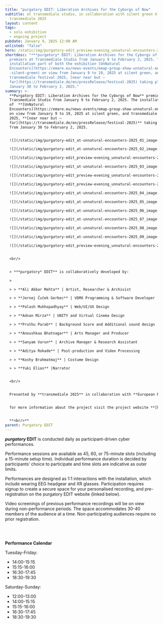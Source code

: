 ```yaml
---
title: "purgatory EDIT: Liberation Archives for the Cyborgs of Now"
subtitle: at transmediale studio, in collaboration with silent green X EMAP X
  transmediale 2025
layout: content
tags:
  - solo exhibition
  - ongoing project
pubdate: January 9, 2025 12:00 AM
unlisted: "false"
hero: /static/img/purgatory-edit_preview-evening_unnatural-encounters-2025_14_image-by-palash-mukhopadhyay.jpeg
shortdesc: "***purgatory* EDIT: Liberation Archives for the Cyborgs of Now**
  premiers at Transmediale Studio from January 9 to February 2, 2025. The
  installation part of both the exhibition [UnNatural
  Encounters](https://emare.eu/news-events/emap-group-show-unnatural-encounters\
  -silent-green) on view from January 9 to 19, 2025 at silent green, and
  transmediale festival 2025, [near near but —
  far](https://transmediale.de/en/pressRelease/festival-2025) taking place from
  January 30 to February 2, 2025."
summary: >-
  **Purgatory EDIT: Liberation Archives for the Cyborgs of Now** premiers at
  Transmediale Studio from January 9 to February 2, 2025. The installation part
  of  **[UnNatural
  Encounters](https://emare.eu/news-events/emap-group-show-unnatural-encounters-silent-green)**
  on view from January 9 to 19, 2025 at silent green, and transmediale festival
  2025, **[near near but —
  far](https://transmediale.de/en/pressRelease/festival-2025)** taking place
  from January 30 to February 2, 2025.


  ![](/static/img/purgatory-edit_at-unnatural-encounters-2025_01_image-by-vidha-saumya.jpg)

  ![](/static/img/purgatory-edit_at-unnatural-encounters-2025_02_image-by-vidha-saumya.jpg)

  ![](/static/img/purgatory-edit_preview-evening_unnatural-encounters-2025_01_image-by-brend-brundert.jpg)

  ![](/static/img/purgatory-edit_at-unnatural-encounters-2025_03_image-by-vidha-saumya.jpg)

  ![](/static/img/purgatory-edit_preview-evening_unnatural-encounters-2025_03_image-by-brend-brundert.jpg)

  ![](/static/img/purgatory-edit_preview-evening_unnatural-encounters-2025_08_image-by-brend-brundert.jpg)

  ![](/static/img/purgatory-edit_at-unnatural-encounters-2025_04_image-by-vidha-saumya.jpg)

  ![](/static/img/purgatory-edit_at-unnatural-encounters-2025_05_image-by-vidha-saumya.jpg)

  ![](/static/img/purgatory-edit_at-unnatural-encounters-2025_06_image-by-vidha-saumya.jpg)

  ![](/static/img/purgatory-edit_at-unnatural-encounters-2025_07_image-by-vidha-saumya.jpg)

  ![](/static/img/purgatory-edit_at-unnatural-encounters-2025_08_image-by-vidha-saumya.jpg)

  ![](/static/img/purgatory-edit_at-unnatural-encounters-2025_09_image-by-vidha-saumya.jpg)

  ![](/static/img/purgatory-edit_preview-evening_unnatural-encounters-2025_07_image-by-brend-brundert.jpg)


  <br/>


  > ***purgatory* EDIT** is collaboratively developed by:

  >

  > > **Ali Akbar Mehta** | Artist, Researcher & Archivist

  > > **Jernej Čuček Gerbec** | VDMX Programming & Software Developer

  > > **Palash Mukhopadhyay** | Web/UI/UX Design 

  > > **Adnan Mirza** | UNITY and Virtual Cinema Design

  > > **Pruthu Parab** | Background Score and Additional sound design

  > > **Anoushkaa Bhatnagar** | Arts Manager and Producer

  > > **Sanyam Varun** | Archive Manager & Research Assistant

  > > **Aditya Rokade** | Post-production and Video Processing

  > > **Koshy Brahmatmaj** | Costume Design

  > > **Yuki Elias** |Narrator


  <br/>


  Presented by **transmediale 2025** in collaboration with **European Media Art Platform** (EMAP) and **silent green Film Feld Forschung**. **Purgatory EDIT** has received development support from the EMAP residency program 2024 at **Werkleitz** co-funded by the **European Union**. The project is made possible by partial funding from **Taiteen Edistämiskeskus** and **Kone Säätio**, and travel funding from support from the **Finnland-Institut, Berlin** and **Goethe Institut/Max Mueller Bhavan, Mumbai**.


  for more information about the project visit the project website **[here](https://www.purgatoryedit.com/)**


  **<br/>**
parent: Purgatory EDIT
---
```

***purgatory* EDIT** is conducted daily as participant-driven cyber performances. 

Performance sessions are available as 45, 60, or 75-minute slots (including a 15-minute setup time). Individual performance duration is decided by participants’ choice to participate and time slots are indicative as outer limits.

Performances are designed as 1:1 interactions with the installation, which include wearing EEG headgear and XR glasses. Participation requires signup to create a secure space for your personalised recording, and pre-registration on the purgatory EDIT website (linked below).

Video screenings of previous performance recordings will be on view during non-performance periods. The space accommodates 30-40 members of the audience at a time. Non-participating audiences require no prior registration.

**<br/><br/>**

**Performance Calendar**

Tuesday-Friday: 

* 14:00-15:15 
* 15:15-16:00
* 16:30-17:45
* 18:30-19:30

Saturday-Sunday: 

* 12:00-13:00
* 14:00-15:15
* 15:15-16:00
* 16:30-17:45
* 18:30-19:30